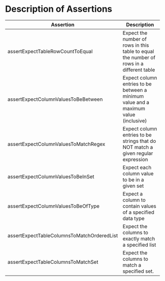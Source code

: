 # Description of Assertions

|  Assertion | Description | 
| ------------- | ------------- | 
| assertExpectTableRowCountToEqual | Expect the number of rows in this table to equal the number of rows in a different table |
| assertExpectColumnValuesToBeBetween | Expect column entries to be between a minimum value and a maximum value (inclusive) |
| assertExpectColumnValuesToMatchRegex | Expect column entries to be strings that do NOT match a given regular expression |
| assertExpectColumnValuesToBeInSet | Expect each column value to be in a given set |
| assertExpectColumnValuesToBeOfType | Expect a column to contain values of a specified data type |
| assertExpectTableColumnsToMatchOrderedList | Expect the columns to exactly match a specified list |
| assertExpectTableColumnsToMatchSet | Expect the columns to match a specified set. |